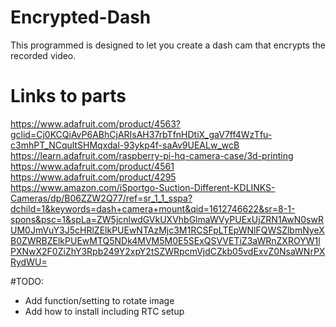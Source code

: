 # Encrypted-Dash
This programmed is designed to let you create a dash cam that encrypts the recorded video.

# Links to parts
https://www.adafruit.com/product/4563?gclid=Cj0KCQiAvP6ABhCjARIsAH37rbTfnHDtiX_gaV7ff4WzTfu-c3mhPT_NCqultSHMqxdal-93ykp4f-saAv9UEALw_wcB
https://learn.adafruit.com/raspberry-pi-hq-camera-case/3d-printing
https://www.adafruit.com/product/4561
https://www.adafruit.com/product/4295
https://www.amazon.com/iSportgo-Suction-Different-KDLINKS-Cameras/dp/B06ZZW2Q77/ref=sr_1_1_sspa?dchild=1&keywords=dash+camera+mount&qid=1612746622&sr=8-1-spons&psc=1&spLa=ZW5jcnlwdGVkUXVhbGlmaWVyPUExUjZRN1AwN0swRUM0JmVuY3J5cHRlZElkPUEwNTAzMjc3M1RCSFpLTEpWNlFQWSZlbmNyeXB0ZWRBZElkPUEwMTQ5NDk4MVM5M0E5SExQSVVETiZ3aWRnZXROYW1lPXNwX2F0ZiZhY3Rpb249Y2xpY2tSZWRpcmVjdCZkb05vdExvZ0NsaWNrPXRydWU=

#TODO:

- Add function/setting to rotate image
- Add how to install including RTC setup
